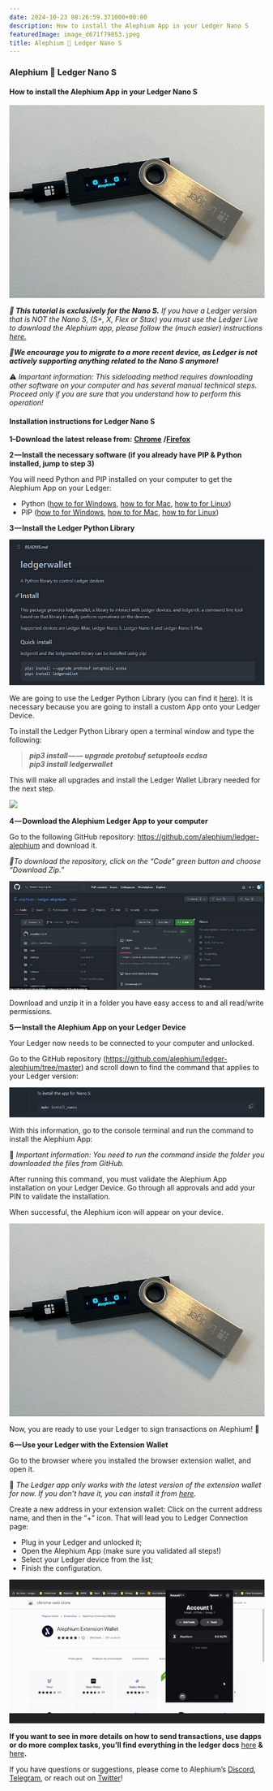 ```yaml
---
date: 2024-10-23 08:26:59.371000+00:00
description: How to install the Alephium App in your Ledger Nano S
featuredImage: image_d671f79853.jpeg
title: Alephium 🤝 Ledger Nano S
---
```


### Alephium 🤝 Ledger Nano S

#### How to install the Alephium App in your Ledger Nano S

![](image_d671f79853.jpeg)

**_🚨 This tutorial is exclusively for the Nano S._** _If you have a Ledger version that is NOT the Nano S, (S+, X, Flex or Stax) you must use the Ledger Live to download the Alephium app, please follow the (much easier) instructions_ <a href="https://docs.alephium.org/wallet/ledger/" class="markup--anchor markup--p-anchor" data-href="https://docs.alephium.org/wallet/ledger/" rel="noopener noreferrer nofollow noopener" target="_blank"><em>here.</em></a>

**_🚨We encourage you to migrate to a more recent device, as Ledger is not actively supporting anything related to the Nano S anymore!_**

⚠️ _Important information: This sideloading method requires downloading other software on your computer and has several manual technical steps. Proceed only if you are sure that you understand how to perform this operation!_

#### Installation instructions for Ledger Nano S

**1–Download the latest release from:** <a href="https://chrome.google.com/webstore/detail/alephium-extension-wallet/gdokollfhmnbfckbobkdbakhilldkhcj" class="markup--anchor markup--p-anchor" data-href="https://chrome.google.com/webstore/detail/alephium-extension-wallet/gdokollfhmnbfckbobkdbakhilldkhcj" rel="noopener noreferrer nofollow noopener" target="_blank"><strong>Chrome</strong></a> **/**<a href="https://addons.mozilla.org/en-US/firefox/addon/alephiumextensionwallet/" class="markup--anchor markup--p-anchor" data-href="https://addons.mozilla.org/en-US/firefox/addon/alephiumextensionwallet/" rel="noopener noreferrer nofollow noopener" target="_blank"><strong>Firefox</strong></a>

**2 — Install the necessary software (if you already have PIP & Python installed, jump to step 3)**

You will need Python and PIP installed on your computer to get the Alephium App on your Ledger:

- Python (<a href="https://www.simplilearn.com/tutorials/python-tutorial/python-installation-on-windows#:~:text=To%20download%20Python%2C%20you%20need,then%20select%20the%20Windows%20option." class="markup--anchor markup--li-anchor" data-href="https://www.simplilearn.com/tutorials/python-tutorial/python-installation-on-windows#:~:text=To%20download%20Python%2C%20you%20need,then%20select%20the%20Windows%20option." rel="noopener ugc nofollow noopener" target="_blank">how to for Windows</a>, <a href="https://docs.python.org/3/using/mac.html" class="markup--anchor markup--li-anchor" data-href="https://docs.python.org/3/using/mac.html" rel="noopener ugc nofollow noopener" target="_blank">how to for Mac</a>, <a href="https://docs.python-guide.org/starting/install3/linux/" class="markup--anchor markup--li-anchor" data-href="https://docs.python-guide.org/starting/install3/linux/" rel="noopener ugc nofollow noopener" target="_blank">how to for Linux</a>)
- PIP (<a href="https://www.dataquest.io/blog/install-pip-windows/" class="markup--anchor markup--li-anchor" data-href="https://www.dataquest.io/blog/install-pip-windows/" rel="noopener ugc nofollow noopener" target="_blank">how to for Windows</a>, <a href="https://www.groovypost.com/howto/install-pip-on-a-mac/" class="markup--anchor markup--li-anchor" data-href="https://www.groovypost.com/howto/install-pip-on-a-mac/" rel="noopener ugc nofollow noopener" target="_blank">how to for Mac</a>, <a href="https://docs.python-guide.org/starting/install3/linux/" class="markup--anchor markup--li-anchor" data-href="https://docs.python-guide.org/starting/install3/linux/" rel="noopener ugc nofollow noopener" target="_blank">how to for Linux</a>)

**3 — Install the Ledger Python Library**

![](image_d29ddc05e2.png)

We are going to use the Ledger Python Library (you can find it <a href="https://github.com/LedgerHQ/ledgerctl#quick-install" class="markup--anchor markup--p-anchor" data-href="https://github.com/LedgerHQ/ledgerctl#quick-install" rel="noopener ugc nofollow noopener" target="_blank">here</a>). It is necessary because you are going to install a custom App onto your Ledger Device.

To install the Ledger Python Library open a terminal window and type the following:

> **_pip3 install — — upgrade protobuf setuptools ecdsa  
> pip3 install ledgerwallet_**

This will make all upgrades and install the Ledger Wallet Library needed for the next step.

![](image_801f85d3ae.gif)

**4 — Download the Alephium Ledger App to your computer**

Go to the following GitHub repository: <a href="https://github.com/alephium/ledger-alephium/tree/master/release" class="markup--anchor markup--p-anchor" data-href="https://github.com/alephium/ledger-alephium/tree/master/release" rel="noopener ugc nofollow noopener" target="_blank">https://github.com/alephium/ledger-alephium</a> and download it.

_🚨To download the repository, click on the “Code” green button and choose “Download Zip.”_

![](image_75fe7c00c6.png)

Download and unzip it in a folder you have easy access to and all read/write permissions.

**5 — Install the Alephium App on your Ledger Device**

Your Ledger now needs to be connected to your computer and unlocked.

Go to the GitHub repository (<a href="https://github.com/alephium/ledger-alephium/tree/master" class="markup--anchor markup--p-anchor" data-href="https://github.com/alephium/ledger-alephium/tree/master" rel="noopener ugc nofollow noopener" target="_blank">https://github.com/alephium/ledger-alephium/tree/master</a>) and scroll down to find the command that applies to your Ledger version:

![](image_0a6b8efd88.png)

With this information, go to the console terminal and run the command to install the Alephium App:

🚨 _Important information: You need to run the command inside the folder you downloaded the files from GitHub._

After running this command, you must validate the Alephium App installation on your Ledger Device. Go through all approvals and add your PIN to validate the installation.

When successful, the Alephium icon will appear on your device.

![](image_d671f79853.jpeg)

Now, you are ready to use your Ledger to sign transactions on Alephium! **🎉**

**6 — Use your Ledger with the Extension Wallet**

Go to the browser where you installed the browser extension wallet, and open it.

🚨 _The Ledger app only works with the latest version of the extension wallet for now. If you don’t have it, you can install it from_ <a href="https://chrome.google.com/webstore/detail/alephium-extension-wallet/gdokollfhmnbfckbobkdbakhilldkhcj/related" class="markup--anchor markup--p-anchor" data-href="https://chrome.google.com/webstore/detail/alephium-extension-wallet/gdokollfhmnbfckbobkdbakhilldkhcj/related" rel="noopener ugc nofollow noopener" target="_blank"><em>here</em></a>_._

Create a new address in your extension wallet: Click on the current address name, and then in the “+” icon. That will lead you to Ledger Connection page:

- Plug in your Ledger and unlocked it;
- Open the Alephium App (make sure you validated all steps!)
- Select your Ledger device from the list;
- Finish the configuration.

![](image_032242fc0c.gif)

**If you want to see in more details on how to send transactions, use dapps or do more complex tasks, you’ll find everything in the ledger docs** <a href="https://docs.alephium.org/wallet/ledger/#view-account-balance" class="markup--anchor markup--p-anchor" data-href="https://docs.alephium.org/wallet/ledger/#view-account-balance" rel="noopener noreferrer nofollow noopener" target="_blank">here</a> **&** <a href="https://support.ledger.com/article/Alephium-ALPH" class="markup--anchor markup--p-anchor" data-href="https://support.ledger.com/article/Alephium-ALPH" rel="noopener noreferrer nofollow noopener" target="_blank">here</a>**.**

If you have questions or suggestions, please come to Alephium’s <a href="http://alephium.org/discord" class="markup--anchor markup--p-anchor" data-href="http://alephium.org/discord" rel="noopener ugc nofollow noopener" target="_blank">Discord</a>, <a href="https://t.me/alephiumgroup" class="markup--anchor markup--p-anchor" data-href="https://t.me/alephiumgroup" rel="noopener ugc nofollow noopener" target="_blank">Telegram</a>, or reach out on <a href="https://twitter.com/alephium" class="markup--anchor markup--p-anchor" data-href="https://twitter.com/alephium" rel="noopener ugc nofollow noopener" target="_blank">Twitter</a>!

